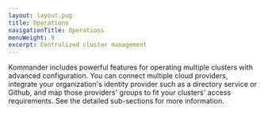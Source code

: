 ```yaml
---
layout: layout.pug
title: Operations
navigationTitle: Operations
menuWeight: 9
excerpt: Centralized cluster management
---
```


Kommander includes powerful features for operating multiple clusters with advanced configuration. You can connect multiple cloud providers, integrate your organization's identity provider such as a directory service or Github, and map those providers' groups to fit your clusters' access requirements. See the detailed sub-sections for more information.

